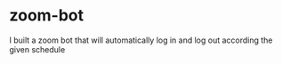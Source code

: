 # zoom-bot
I built a zoom bot that will automatically log in and log out according the given schedule
